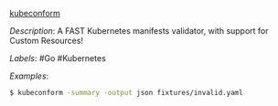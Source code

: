 [kubeconform](https://github.com/yannh/kubeconform)

*Description*: A FAST Kubernetes manifests validator, with support for Custom Resources!

*Labels*: #Go #Kubernetes

*Examples*:

```bash
$ kubeconform -summary -output json fixtures/invalid.yaml
```
